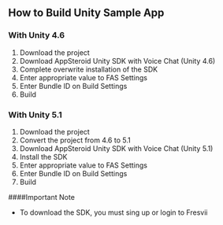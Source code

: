 ## How to Build Unity Sample App


### With Unity 4.6
1. Download the project
2. Download AppSteroid Unity SDK with Voice Chat (Unity 4.6)
3. Complete overwrite installation of the SDK
4. Enter appropriate value to FAS Settings
5. Enter Bundle ID on Build Settings
6. Build

### With Unity 5.1
1. Download the project
2. Convert the project from 4.6 to 5.1
3. Download AppSteroid Unity SDK with Voice Chat (Unity 5.1)
4. Install the SDK
5. Enter appropriate value to FAS Settings
6. Enter Bundle ID on Build Settings
7. Build

####Important Note
* To download the SDK, you must sing up or login to Fresvii
